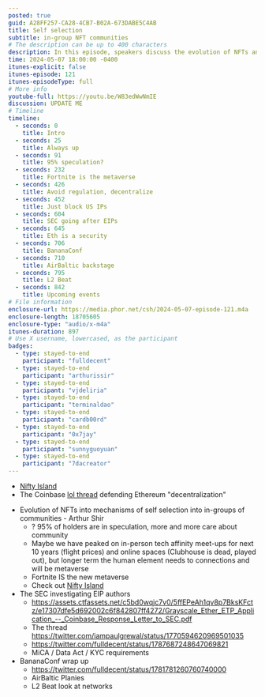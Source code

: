 ```yaml
---
posted: true
guid: A28FF257-CA28-4CB7-B02A-673DABE5C4AB
title: Self selection
subtitle: in-group NFT communities
# The description can be up to 400 characters
description: In this episode, speakers discuss the evolution of NFTs and community building in the space. They touch on different aspects of digital communities, regulations, and the future of online events, including the role of metaverse platforms. The episode also covers a variety of upcoming events in the tech and crypto world.
time: 2024-05-07 18:00:00 -0400
itunes-explicit: false
itunes-episode: 121
itunes-episodeType: full
# More info
youtube-full: https://youtu.be/W83edWwNmIE
discussion: UPDATE ME
# Timeline
timeline:
  - seconds: 0
    title: Intro
  - seconds: 25
    title: Always up
  - seconds: 91
    title: 95% speculation?
  - seconds: 232
    title: Fortnite is the metaverse
  - seconds: 426
    title: Avoid regulation, decentralize
  - seconds: 452
    title: Just block US IPs
  - seconds: 604
    title: SEC going after EIPs
  - seconds: 645
    title: Eth is a security
  - seconds: 706
    title: BananaConf
  - seconds: 710
    title: AirBaltic backstage
  - seconds: 795
    title: L2 Beat
  - seconds: 842
    title: Upcoming events
# File information
enclosure-url: https://media.phor.net/csh/2024-05-07-episode-121.m4a
enclosure-length: 18705605
enclosure-type: "audio/x-m4a"
itunes-duration: 897
# Use X username, lowercased, as the participant
badges:
  - type: stayed-to-end
    participant: "fulldecent"
  - type: stayed-to-end
    participant: "arthurissir"
  - type: stayed-to-end
    participant: "vjdeliria"
  - type: stayed-to-end
    participant: "terminaldao"
  - type: stayed-to-end
    participant: "cardb00rd"
  - type: stayed-to-end
    participant: "0x7jay"
  - type: stayed-to-end
    participant: "sunnyguoyuan"
  - type: stayed-to-end
    participant: "7dacreator"
---
```


- [Nifty Island](https://www.niftyisland.com/)
- The Coinbase [lol thread](https://twitter.com/iampaulgrewal/status/1770594620969501035) defending Ethereum "decentralization"

<!--end of quick notes-->

- Evolution of NFTs into mechanisms of self selection into in-groups of communities - Arthur Shir
  - ? 95% of holders are in speculation, more and more care about community
  - Maybe we have peaked on in-person tech affinity meet-ups for next 10 years (flight prices) and online spaces (Clubhouse is dead, played out), but longer term the human element needs to connections and will be metaverse
  - Fortnite IS the new metaverse
  - Check out [Nifty Island](https://www.niftyisland.com/)
- The SEC investigating EIP authors 
  - https://assets.ctfassets.net/c5bd0wqjc7v0/5ffEPeAh1qv8p7BksKFctz/e17307dfe5d692002c6f842807ff4272/Grayscale_Ether_ETP_Application_--_Coinbase_Response_Letter_to_SEC.pdf 
  - The thread https://twitter.com/iampaulgrewal/status/1770594620969501035 
  - https://twitter.com/fulldecent/status/1787687248647069821
  - MiCA / Data Act / KYC requirements
- BananaConf wrap up
  - https://twitter.com/fulldecent/status/1781781260760740000
  - AirBaltic Planies
  - L2 Beat look at networks